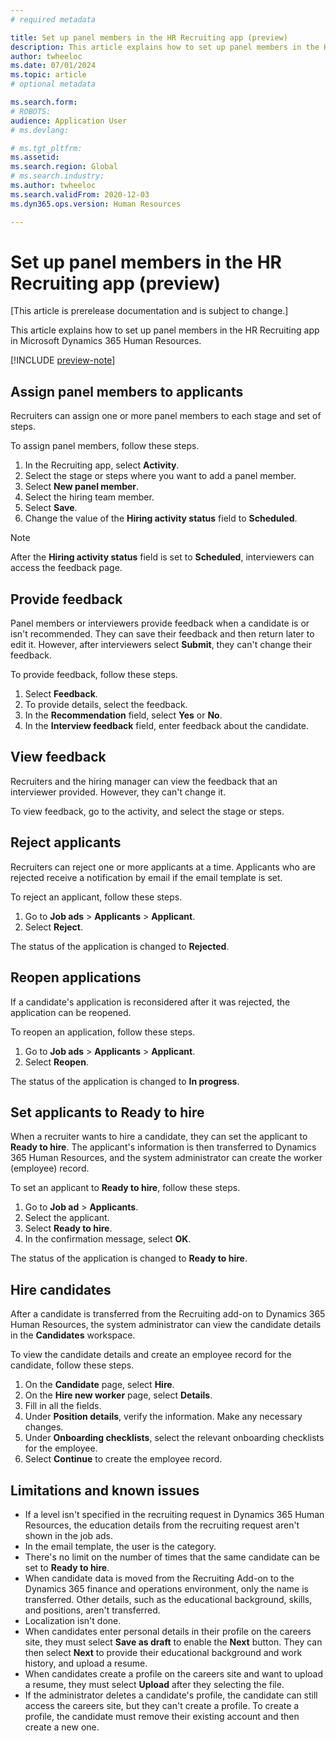 ```yaml
---
# required metadata

title: Set up panel members in the HR Recruiting app (preview)
description: This article explains how to set up panel members in the HR Recruiting app in Microsoft Dynamics 365 Human Resources.
author: twheeloc
ms.date: 07/01/2024
ms.topic: article
# optional metadata

ms.search.form: 
# ROBOTS: 
audience: Application User
# ms.devlang: 

# ms.tgt_pltfrm: 
ms.assetid: 
ms.search.region: Global
# ms.search.industry: 
ms.author: twheeloc
ms.search.validFrom: 2020-12-03
ms.dyn365.ops.version: Human Resources

---
```


# Set up panel members in the HR Recruiting app (preview)

[This article is prerelease documentation and is subject to change.]

This article explains how to set up panel members in the HR Recruiting app in Microsoft Dynamics 365 Human Resources.

[!INCLUDE [preview-note](~/../shared-content/shared/preview-includes/preview-note-d365.md)]

## Assign panel members to applicants

Recruiters can assign one or more panel members to each stage and set of steps. 

To assign panel members, follow these steps.

1. In the Recruiting app, select **Activity**.
1. Select the stage or steps where you want to add a panel member.
1. Select **New panel member**.
1. Select the hiring team member.
1. Select **Save**.
1. Change the value of the **Hiring activity status** field to **Scheduled**.

> [!NOTE]
> After the **Hiring activity status** field is set to **Scheduled**, interviewers can access the feedback page.
 
## Provide feedback

Panel members or interviewers provide feedback when a candidate is or isn't recommended. They can save their feedback and then return later to edit it. However, after interviewers select **Submit**, they can't change their feedback.

To provide feedback, follow these steps.

1. Select **Feedback**.
1. To provide details, select the feedback.
1. In the **Recommendation** field, select **Yes** or **No**.
1. In the **Interview feedback** field, enter feedback about the candidate. 

## View feedback

Recruiters and the hiring manager can view the feedback that an interviewer provided. However, they can't change it. 

To view feedback, go to the activity, and select the stage or steps.

## Reject applicants

Recruiters can reject one or more applicants at a time. Applicants who are rejected receive a notification by email if the email template is set. 

To reject an applicant, follow these steps.

1. Go to **Job ads** \> **Applicants** \> **Applicant**.
1. Select **Reject**.

The status of the application is changed to **Rejected**.

## Reopen applications

If a candidate's application is reconsidered after it was rejected, the application can be reopened.

To reopen an application, follow these steps.

1. Go to **Job ads** \> **Applicants** \> **Applicant**.
1. Select **Reopen**.

The status of the application is changed to **In progress**.

## Set applicants to Ready to hire

When a recruiter wants to hire a candidate, they can set the applicant to **Ready to hire**. The applicant's information is then transferred to Dynamics 365 Human Resources, and the system administrator can create the worker (employee) record.

To set an applicant to **Ready to hire**, follow these steps.

1. Go to **Job ad** \> **Applicants**.
1. Select the applicant.
1. Select **Ready to hire**.
1. In the confirmation message, select **OK**.

The status of the application is changed to **Ready to hire**.

## Hire candidates 

After a candidate is transferred from the Recruiting add-on to Dynamics 365 Human Resources, the system administrator can view the candidate details in the **Candidates** workspace.

To view the candidate details and create an employee record for the candidate, follow these steps.

1. On the **Candidate** page, select **Hire**.
1. On the **Hire new worker** page, select **Details**.
1. Fill in all the fields.
1. Under **Position details**, verify the information. Make any necessary changes.
1. Under **Onboarding checklists**, select the relevant onboarding checklists for the employee.
1. Select **Continue** to create the employee record.

## Limitations and known issues

- If a level isn't specified in the recruiting request in Dynamics 365 Human Resources, the education details from the recruiting request aren't shown in the job ads.
- In the email template, the user is the category.
- There's no limit on the number of times that the same candidate can be set to **Ready to hire**.
- When candidate data is moved from the Recruiting Add-on to the Dynamics 365 finance and operations environment, only the name is transferred. Other details, such as the educational background, skills, and positions, aren't transferred.
- Localization isn't done.
- When candidates enter personal details in their profile on the careers site, they must select **Save as draft** to enable the **Next** button. They can then select **Next** to provide their educational background and work history, and upload a resume.
- When candidates create a profile on the careers site and want to upload a resume, they must select **Upload** after they selecting the file.
- If the administrator deletes a candidate's profile, the candidate can still access the careers site, but they can't create a profile. To create a profile, the candidate must remove their existing account and then create a new one. 
